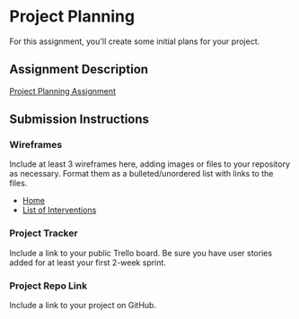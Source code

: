 # Project Planning
For this assignment, you'll create some initial plans for your project.

## Assignment Description
[Project Planning Assignment](https://education.launchcode.org/liftoff/modules/assignments/project-planning)

## Submission Instructions

### Wireframes

Include at least 3 wireframes here, adding images or files to your repository as necessary. Format them as a bulleted/unordered list with links to the files.


- [Home](https://user-images.githubusercontent.com/93892096/165010616-ffa854ad-2b28-426f-bcf5-2dab3a521cac.png)
- [List of Interventions](https://user-images.githubusercontent.com/93892096/165010926-37feda74-23f5-40df-8838-ff71cc244a26.png)


### Project Tracker

Include a link to your public Trello board. Be sure you have user stories added for at least your first 2-week sprint.

### Project Repo Link

Include a link to your project on GitHub.
